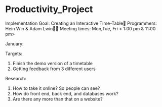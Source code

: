 # Productivity_Project 

Implementation
Goal: Creating an Interactive Time-Table🎯
Programmers: Hein Win & Adam Lwin👨‍💻
Meeting times: Mon,Tue, Fri < 1:00 pm & 11:00 pm>

January:

Targets:
1) Finish the demo version of a timetable
2) Getting feedback from 3 different users 

Research:
1) How to take it online? So people can see?
2) How do front end, back end, and databases work?
3) Are there any more than that on a website?

